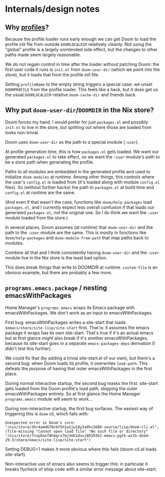 # Internals/design notes

## Why [profiles](https://github.com/doomemacs/doomemacs/tree/master/profiles)?

Because the profile loader runs early enough we can get Doom to load the profile
init file from outside `DOOMLOCALDIR` relatively cleanly. Not using the "global"
profile is a largely unintended side effect, but the changes to other paths made
seem largely reasonable.

We do not regain control in time after the loader without patching Doom: the
first user code it runs is `init.el` from `doom-user-dir` (which we point into
the store), but it loads that from the profile init file.

Setting `profileName` to the empty string triggers a special case: we unset
`DOOMPROFILE` from the profile loader. This feels like a hack, but it does get
us the usual `DOOMLOCALDIR`-relative `doom-cache-dir` and friends back.

## Why put `doom-user-dir`/`DOOMDIR` in the Nix store?

Doom forces my hand. I would prefer for just `packages.el` and possibly
`init.el` to live in the store, but splitting out where those are loaded from
looks non-trivial.

Doom uses `doom-user-dir` as the path to a special module (`:user`).

At profile generation time, this is how `packages.el` gets loaded. We want our
generated `packages.el` to take effect, so we want the `:user` module's path to
be a store path when generating the profile.

Paths to all modules are embedded in the generated profile and used to
initialize `doom-modules` at runtime. Among other things, this controls where
the user's `config.el` is loaded from (it's loaded along with module `config.el`
files). So (without further hacks) the path to `packages.el` at build time and
`config.el` at runtime are the same.

(And even if that wasn't the case, functions like `doom/help-packages` load
`packages.el`, and I currently expect less overall confusion if that loads our
generated `packages.el`, not the original one. So I do think we want the `:user`
module loaded from the store.)

In several places, Doom assumes (at runtime) that `doom-user-dir` and the path
to the `:user` module are the same. This is mostly in functions like
`doom/help-packages` and `doom-module-from-path` that map paths back to modules.

Combine all that and I think consistently having `doom-user-dir` and the `:user`
module live in the Nix store is the least bad option.

This does break things that write to DOOMDIR at runtime. `custom-file` is an
obvious example, but there are probably a few more.

## `programs.emacs.package` / nesting emacsWithPackages

Home Manager's `programs.emacs` wraps its Emacs package with emacsWithPackages.
We don't work as an input to emacsWithPackages.

First bug: emacsWithPackages writes a site-start that loads
`$emacs/share/site-lisp/site-start` first. That is: it assumes the emacs package
it wraps has its own site-start. That's true if it's an actual emacs but at
first glance might also break if it's another emacsWithPackages, because its
site-start goes in a separate `emacs-packages-deps` derivation (I didn't test
this further).

We could fix that (by adding a trivial site-start.el of our own), but there's a
second bug: when Doom loads its profile, it overwrites `load-path`. This defeats
the purpose of having that outer emacsWithPackages in the first place.

During normal interactive startup, the second bug masks the first: site-start
gets loaded from the Doom profile's load path, skipping the outer
emacsWithPackages entirely. So at first glance the Home Manager `programs.emacs`
module will seem to work...

During non-interactive startup, the first bug surfaces. The easiest way of
triggering this is `doom` cli, which fails with:

```
Unexpected error in Doom’s core: "/nix/store/3hr4amd670vbf5h1w1jw18y3a9hv1689-source/lisp/doom-cli.el", (file-missing "Cannot open load file" "No such file or directory" "/nix/store/7vvp8axf8h4qrx7mj3mh1dsxj80393k2-emacs-pgtk-with-doom-29.3/share/emacs/site-lisp/site-start")
```

Setting DEBUG=1 makes it more obvious where this fails (doom-cli.el loads
site-start).

Non-interactive use of emacs also seems to trigger this: in particular it breaks
flycheck of elisp code with a similar error message about site-start.
